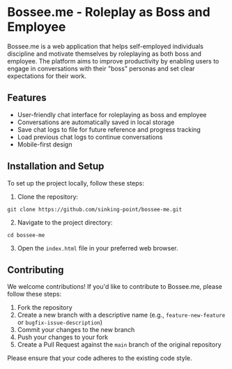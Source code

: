 # Bossee.me - Roleplay as Boss and Employee

Bossee.me is a web application that helps self-employed individuals discipline and motivate themselves by roleplaying as both boss and employee. The platform aims to improve productivity by enabling users to engage in conversations with their "boss" personas and set clear expectations for their work.

## Features

- User-friendly chat interface for roleplaying as boss and employee
- Conversations are automatically saved in local storage
- Save chat logs to file for future reference and progress tracking
- Load previous chat logs to continue conversations
- Mobile-first design

## Installation and Setup

To set up the project locally, follow these steps:

1. Clone the repository:

```
git clone https://github.com/sinking-point/bossee-me.git
```

2. Navigate to the project directory:

```
cd bossee-me
```

3. Open the `index.html` file in your preferred web browser.

## Contributing

We welcome contributions! If you'd like to contribute to Bossee.me, please follow these steps:

1. Fork the repository
2. Create a new branch with a descriptive name (e.g., `feature-new-feature` or `bugfix-issue-description`)
3. Commit your changes to the new branch
4. Push your changes to your fork
5. Create a Pull Request against the `main` branch of the original repository

Please ensure that your code adheres to the existing code style.
